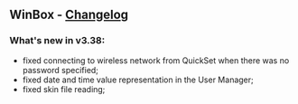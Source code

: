 ## WinBox - [Changelog](https://forum.mikrotik.com/viewtopic.php?t=195839)

### What's new in v3.38:
* fixed connecting to wireless network from QuickSet when there was no password specified;
* fixed date and time value representation in the User Manager;
* fixed skin file reading;
